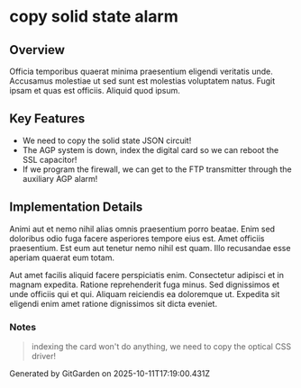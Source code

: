 # copy solid state alarm

## Overview
Officia temporibus quaerat minima praesentium eligendi veritatis unde. Accusamus molestiae ut sed sunt est molestias voluptatem natus. Fugit ipsam et quas est officiis. Aliquid quod ipsum.

## Key Features
- We need to copy the solid state JSON circuit!
- The AGP system is down, index the digital card so we can reboot the SSL capacitor!
- If we program the firewall, we can get to the FTP transmitter through the auxiliary AGP alarm!

## Implementation Details
Animi aut et nemo nihil alias omnis praesentium porro beatae. Enim sed doloribus odio fuga facere asperiores tempore eius est. Amet officiis praesentium. Est eum aut tenetur nemo nihil est quam. Illo recusandae esse aperiam quaerat eum totam.
 Aut amet facilis aliquid facere perspiciatis enim. Consectetur adipisci et in magnam expedita. Ratione reprehenderit fuga minus. Sed dignissimos et unde officiis qui et qui. Aliquam reiciendis ea doloremque ut. Expedita sit eligendi enim amet ratione dignissimos sit dicta eveniet.

### Notes
> indexing the card won't do anything, we need to copy the optical CSS driver!

Generated by GitGarden on 2025-10-11T17:19:00.431Z
